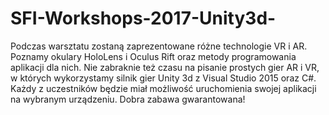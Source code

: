# SFI-Workshops-2017-Unity3d-
Podczas warsztatu zostaną zaprezentowane różne technologie VR i AR. Poznamy okulary HoloLens i Oculus Rift oraz metody programowania aplikacji dla nich. Nie zabraknie też czasu na pisanie prostych gier AR i VR, w których wykorzystamy silnik gier Unity 3d z Visual Studio 2015 oraz C#. Każdy z uczestników będzie miał możliwość uruchomienia swojej aplikacji na wybranym urządzeniu.
Dobra zabawa gwarantowana!
